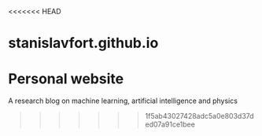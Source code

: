 <<<<<<< HEAD
# stanislavfort.github.io
Personal website
=======
A research blog on machine learning, artificial intelligence and physics
>>>>>>> 1f5ab43027428adc5a0e803d37ded07a91ce1bee
